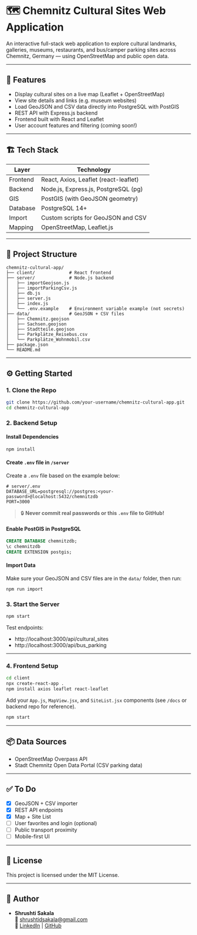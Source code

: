 # 🗺️ Chemnitz Cultural Sites Web Application

An interactive full-stack web application to explore cultural landmarks, galleries, museums, restaurants, and bus/camper parking sites across Chemnitz, Germany — using OpenStreetMap and public open data.

---

## 📌 Features

- Display cultural sites on a live map (Leaflet + OpenStreetMap)
- View site details and links (e.g. museum websites)
- Load GeoJSON and CSV data directly into PostgreSQL with PostGIS
- REST API with Express.js backend
- Frontend built with React and Leaflet
- User account features and filtering (coming soon!)

---

## 🏗️ Tech Stack

| Layer     | Technology                           |
|-----------|--------------------------------------|
| Frontend  | React, Axios, Leaflet (react-leaflet)|
| Backend   | Node.js, Express.js, PostgreSQL (pg) |
| GIS       | PostGIS (with GeoJSON geometry)      |
| Database  | PostgreSQL 14+                       |
| Import    | Custom scripts for GeoJSON and CSV   |
| Mapping   | OpenStreetMap, Leaflet.js            |

---

## 📁 Project Structure

```
chemnitz-cultural-app/
├── client/             # React frontend
├── server/             # Node.js backend
│   ├── importGeojson.js
│   ├── importParkingCsv.js
│   ├── db.js
│   ├── server.js
│   ├── index.js
│   └── .env.example    # Environment variable example (not secrets)
├── data/               # GeoJSON + CSV files
│   ├── Chemnitz.geojson
│   ├── Sachsen.geojson
│   ├── Stadtteile.geojson
│   ├── Parkplätze_Reisebus.csv
│   └── Parkplätze_Wohnmobil.csv
├── package.json
└── README.md
```

---

## ⚙️ Getting Started

### 1. Clone the Repo

```bash
git clone https://github.com/your-username/chemnitz-cultural-app.git
cd chemnitz-cultural-app
```

### 2. Backend Setup

#### Install Dependencies

```bash
npm install
```

#### Create `.env` file in `/server`

Create a `.env` file based on the example below:

```env
# server/.env
DATABASE_URL=postgresql://postgres:<your-password>@localhost:5432/chemnitzdb
PORT=3000
```

> 🔒 **Never commit real passwords or this `.env` file to GitHub!**

#### Enable PostGIS in PostgreSQL

```sql
CREATE DATABASE chemnitzdb;
\c chemnitzdb
CREATE EXTENSION postgis;
```

#### Import Data

Make sure your GeoJSON and CSV files are in the `data/` folder, then run:

```bash
npm run import
```

### 3. Start the Server

```bash
npm start
```

Test endpoints:
- http://localhost:3000/api/cultural_sites
- http://localhost:3000/api/bus_parking

---

### 4. Frontend Setup

```bash
cd client
npx create-react-app .
npm install axios leaflet react-leaflet
```

Add your `App.js`, `MapView.jsx`, and `SiteList.jsx` components (see `/docs` or backend repo for reference).

```bash
npm start
```

---

## 📦 Data Sources

- OpenStreetMap Overpass API
- Stadt Chemnitz Open Data Portal (CSV parking data)

---

## ✅ To Do

- [x] GeoJSON + CSV importer
- [x] REST API endpoints
- [x] Map + Site List
- [ ] User favorites and login (optional)
- [ ] Public transport proximity
- [ ] Mobile-first UI

---

## 📜 License

This project is licensed under the MIT License.

---

## 👤 Author

- **Shrushti Sakala**  
  📧 shrushtidsakala@gmail.com  
  🔗 [LinkedIn](https://www.linkedin.com/in/shrushtisakala) | [GitHub](https://github.com/ShrushtiSakala)
